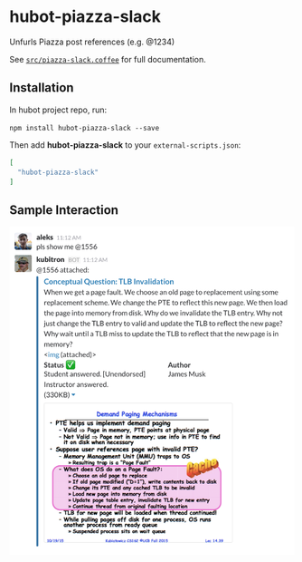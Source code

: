 # hubot-piazza-slack

Unfurls Piazza post references (e.g. @1234)

See [`src/piazza-slack.coffee`](src/piazza-slack.coffee) for full documentation.

## Installation

In hubot project repo, run:

`npm install hubot-piazza-slack --save`

Then add **hubot-piazza-slack** to your `external-scripts.json`:

```json
[
  "hubot-piazza-slack"
]
```

## Sample Interaction

![yas](example.png)
